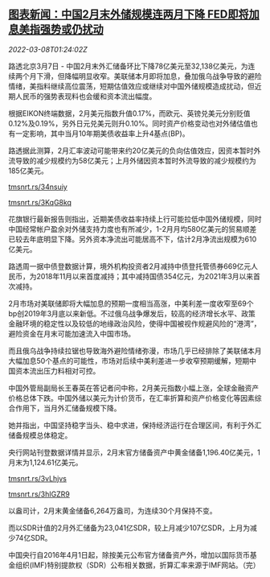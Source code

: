 <!--1646703062000-->
[图表新闻：中国2月末外储规模连两月下降 FED即将加息美指强势或仍扰动](https://cn.reuters.com/article/graphic-china-feb-foreign-reserve-0308-idCNKBS2L503T)
------

<div><i>2022-03-08T01:24:02Z</i></div><p>路透北京3月7日 - 中国2月末外汇储备环比下降78亿美元至32,138亿美元，为连续两个月下滑，但降幅明显收窄。美联储本月即将加息，叠加俄乌战争导致的避险情绪，美指料继续高位震荡，短期估值效应或继续对中国外储规模造成扰动，但近期人民币的强势表现料也会缓和资本流出幅度。</p><p>根据EIKON终端数据，2月美元指数升值0.17%，而欧元、英镑兑美元分别贬值0.12%及0.19%，另外日元兑美元则升0.10%。同时资产价格变动也对外储估值也有一定影响，其中当月10年期美债收益率上升4基点(BP)。</p><p>路透据此测算，2月汇率波动可能带来约20亿美元的负向估值效应，因资本暂时外流导致的减少规模约为58亿美元；上月外储因资本暂时外流导致的减少规模约为185亿美元。</p><p><a href="https://tmsnrt.rs/34nsuiy">tmsnrt.rs/34nsuiy</a></p><p><a href="https://tmsnrt.rs/3KqG8kq">tmsnrt.rs/3KqG8kq</a></p><p>花旗银行最新报告则指出，近期美债收益率持续上行可能拉低中国外储规模，同时中国经常帐户盈余对外储支持力度也有所减少，1-2月月均580亿美元的贸易顺差已较去年底明显下降。另外资本净流出可能居高不下，估计2月净流出规模为610亿美元。</p><p>路透周一据中债登数据计算，境外机构投资者2月减持中债登托管债券669亿元人民币，为2018年11月以来首度减持；其中减持国债354亿元，为2021年3月以来首次减持。</p><p>2月市场对美联储即将大幅加息的预期一度相当高涨，中美利差一度收窄至69个bp创2019年3月底以来新低。不过俄乌战争爆发后，较高的经济增长水平、政策金融环境的稳定性以及较低的地缘政治风险，使得中国被视作规避风险的“港湾”，避险资金在月末可能加速流入中国市场。</p><p>而且俄乌战争持续拉锯也导致海外避险情绪弥漫，市场几乎已经排除了美联储本月大幅加息50个基点的可能性，市场对后续中美利差进一步收窄预期缓解，短期中国资本流出压力料相对可控。</p><p>中国外管局副局长王春英在答记者问中称，2月美元指数小幅上涨，全球金融资产价格总体下跌。中国外储以美元为计价货币，在汇率折算和资产价格变化等因素综合作用下，当月外汇储备规模下降。</p><p>她并指出，中国坚持稳字当头、稳中求进，保持经济运行在合理区间，有利于外汇储备规模总体稳定。</p><p>央行网站刊登数据详情并显示，2月末官方储备资产中黄金储备1,196.40亿美元，1月末为1,124.61亿美元。</p><p><a href="https://tmsnrt.rs/3vLhjvs">tmsnrt.rs/3vLhjvs</a></p><p><a href="https://tmsnrt.rs/3hIGZR9">tmsnrt.rs/3hIGZR9</a></p><p>以盎司计，2月末黄金储备6,264万盎司，为连续30个月保持不变。</p><p>而以SDR计值的2月外汇储备为23,041亿SDR，较上月减少107亿SDR，上月为减少74亿SDR。</p><p>中国央行自2016年4月1日起，除按美元公布官方储备资产外，增加以国际货币基金组织(IMF)特别提款权（SDR）公布相关数据，折算汇率来源于IMF网站。（完）</p>
